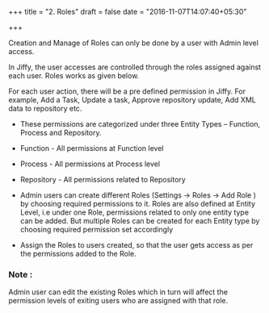 +++
title = "2. Roles"
draft = false
date = "2016-11-07T14:07:40+05:30"

+++

Creation and Manage of Roles can only be done by a user with Admin level access.

In Jiffy, the user accesses are controlled through the roles assigned against each user. Roles works as given below.

For each user action, there will be a pre defined permission in Jiffy. For example, Add a Task, Update a task, Approve repository update, Add XML data to repository etc. 
 
* These permissions are categorized under three Entity Types – Function, Process and Repository. 

 * Function - All permissions at Function level
 + Process - All permissions at Process level
 + Repository - All permissions related to Repository 
 
+ Admin users can create different Roles (Settings -> Roles -> Add Role ) by choosing required permissions to it. Roles are also defined at Entity Level, i.e under one Role, permissions related to only one entity type can be added. But multiple Roles can be created for each Entity type by choosing required permission set accordingly

+ Assign the Roles to users created, so that the user gets access as per the permissions added to the Role.

###  Note :  
Admin user can edit the existing Roles which in turn will affect the permission levels of exiting users who are assigned with that role. 

